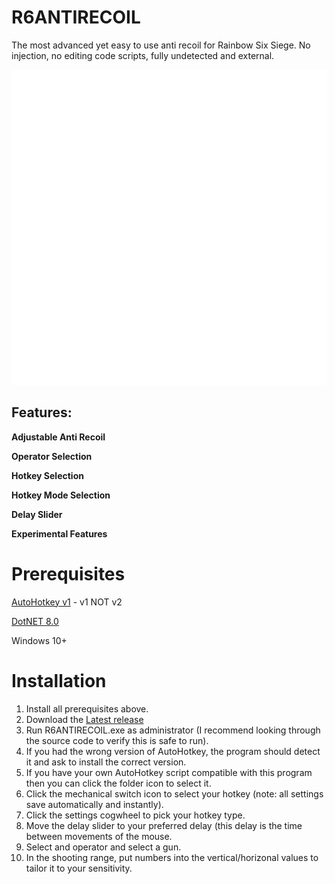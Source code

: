 # R6ANTIRECOIL
The most advanced yet easy to use anti recoil for Rainbow Six Siege. No injection, no editing code scripts, fully undetected and external.

<img src="https://github.com/yk3thn/R6ANTIRECOIL/blob/main/r6ar.gif" width="750">

## Features:
**Adjustable Anti Recoil**

**Operator Selection**

**Hotkey Selection**

**Hotkey Mode Selection**

**Delay Slider**

**Experimental Features**


# Prerequisites

[AutoHotkey v1](https://www.autohotkey.com) - v1 NOT v2

[DotNET 8.0](https://dotnet.microsoft.com/en-us/download/dotnet/thank-you/runtime-desktop-8.0.7-windows-x64-installer)

Windows 10+

# Installation

1. Install all prerequisites above.
2. Download the [Latest release](www.google.com)
3. Run R6ANTIRECOIL.exe as administrator (I recommend looking through the source code to verify this is safe to run).
4. If you had the wrong version of AutoHotkey, the program should detect it and ask to install the correct version.
5. If you have your own AutoHotkey script compatible with this program then you can click the folder icon to select it.
6. Click the mechanical switch icon to select your hotkey (note: all settings save automatically and instantly).
7. Click the settings cogwheel to pick your hotkey type.
8. Move the delay slider to your preferred delay (this delay is the time between movements of the mouse.
9. Select and operator and select a gun.
10. In the shooting range, put numbers into the vertical/horizonal values to tailor it to your sensitivity.
